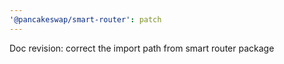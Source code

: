 ```yaml
---
'@pancakeswap/smart-router': patch
---
```


Doc revision: correct the import path from smart router package
